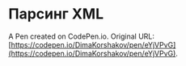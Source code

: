 # Парсинг XML

A Pen created on CodePen.io. Original URL: [https://codepen.io/DimaKorshakov/pen/eYjVPvG](https://codepen.io/DimaKorshakov/pen/eYjVPvG).

